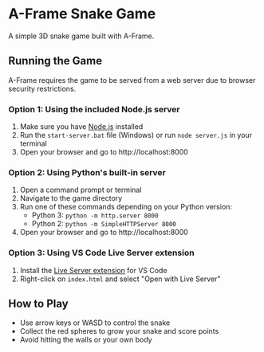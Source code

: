 # A-Frame Snake Game

A simple 3D snake game built with A-Frame.

## Running the Game

A-Frame requires the game to be served from a web server due to browser security restrictions.

### Option 1: Using the included Node.js server

1. Make sure you have [Node.js](https://nodejs.org/) installed
2. Run the `start-server.bat` file (Windows) or run `node server.js` in your terminal
3. Open your browser and go to http://localhost:8000

### Option 2: Using Python's built-in server

1. Open a command prompt or terminal
2. Navigate to the game directory
3. Run one of these commands depending on your Python version:
   - Python 3: `python -m http.server 8000`
   - Python 2: `python -m SimpleHTTPServer 8000`
4. Open your browser and go to http://localhost:8000

### Option 3: Using VS Code Live Server extension

1. Install the [Live Server extension](https://marketplace.visualstudio.com/items?itemName=ritwickdey.LiveServer) for VS Code
2. Right-click on `index.html` and select "Open with Live Server"

## How to Play

- Use arrow keys or WASD to control the snake
- Collect the red spheres to grow your snake and score points
- Avoid hitting the walls or your own body
